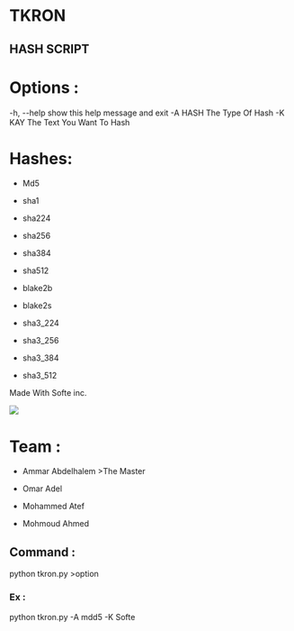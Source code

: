 # TKRON
## HASH SCRIPT

# Options :

-h, --help  show this help message and exit
-A HASH     The Type Of Hash
-K KAY      The Text You Want To Hash

# Hashes:
- Md5

- sha1

- sha224

- sha256

- sha384

- sha512

- blake2b

- blake2s

- sha3_224

- sha3_256

- sha3_384

- sha3_512


Made With Softe inc. 

![](/img/I.jpg)

# Team :

- Ammar Abdelhalem >The Master

- Omar Adel

- Mohammed Atef

- Mohmoud Ahmed


## Command :

python tkron.py >option 

### Ex :

python tkron.py -A mdd5 -K Softe




